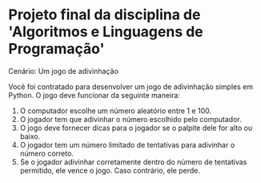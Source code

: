 # Projeto final da disciplina de 'Algoritmos e Linguagens de Programação'

Cenário: Um jogo de adivinhação

Você foi contratado para desenvolver um jogo de adivinhação simples em Python. O jogo deve funcionar da seguinte maneira:

1. O computador escolhe um número aleatório entre 1 e 100.
2. O jogador tem que adivinhar o número escolhido pelo computador.
3. O jogo deve fornecer dicas para o jogador se o palpite dele for alto ou baixo.
4. O jogador tem um número limitado de tentativas para adivinhar o número correto.
5. Se o jogador adivinhar corretamente dentro do número de tentativas permitido, ele vence o jogo. Caso contrário, ele perde.
